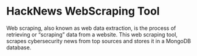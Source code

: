 # HackNews WebScraping Tool
Web scraping, also known as web data extraction, is the process of retrieving or “scraping” data from a website. 
This web scraping tool, scrapes cybersecurity news from top sources and stores it in a MongoDB database.
